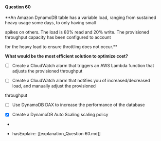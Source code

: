 #### Question  60


**An Amazon DynamoDB table has a variable load, ranging from sustained heavy usage some days, to only having small

spikes on others. The load is 80% read and 20% write. The provisioned throughput capacity has been configured to account

for the heavy load to ensure throttling does not occur.**


**What would be the most efficient solution to optimize cost?**


- [ ] Create a CloudWatch alarm that triggers an AWS Lambda function that adjusts the provisioned throughput


- [ ] Create a CloudWatch alarm that notifies you of increased/decreased load, and manually adjust the provisioned

throughput


- [ ] Use DynamoDB DAX to increase the performance of the database


- [x] Create a DynamoDB Auto Scaling scaling policy


*

- hasExplain:: [[explanation_Question  60.md]]
